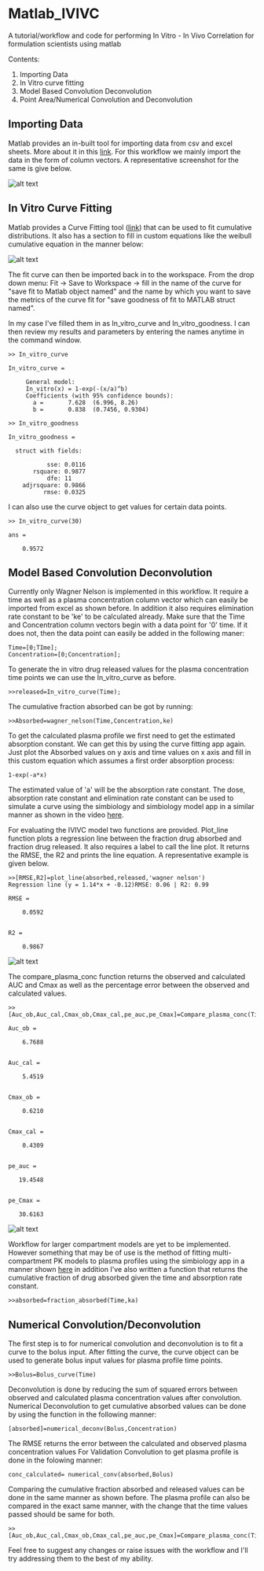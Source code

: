 # Matlab_IVIVC
A tutorial/workflow and code for performing In Vitro - In Vivo Correlation for formulation scientists using matlab

Contents:
1) Importing Data
2) In Vitro curve fitting
3) Model Based Convolution Deconvolution 
4) Point Area/Numerical Convolution and Deconvolution

## Importing Data

Matlab provides an in-built tool for importing data from csv and excel sheets. More about it in this [link](https://in.mathworks.com/help/matlab/ref/importtool.html). 
For this workflow we mainly import the data in the form of column vectors. A representative screenshot for the same is give below.

![alt text](https://github.com/RishalAggarwal/Matlab_IVIVC/blob/master/images/import_data.jpg)

## In Vitro Curve Fitting

Matlab provides a Curve Fitting tool ([link](https://in.mathworks.com/help/curvefit/curve-fitting.html)) that can be used to fit cumulative distributions. It also has a section to fill in custom equations like the weibull cumulative equation in the manner below:

![alt text](https://github.com/RishalAggarwal/Matlab_IVIVC/blob/master/images/in_vitro.jpg)

The fit curve can then be imported back in to the workspace. From the drop down menu: Fit -> Save to Workspace -> fill in the name of the curve for "save fit to Matlab object named" and the name by which you want to save the metrics of the curve fit for "save goodness of fit to MATLAB struct named". 

In my case I've filled them in as In_vitro_curve and In_vitro_goodness. I can then review my results and parameters by entering the names anytime in the command window.

```
>> In_vitro_curve

In_vitro_curve = 

     General model:
     In_vitro(x) = 1-exp(-(x/a)^b)
     Coefficients (with 95% confidence bounds):
       a =       7.628  (6.996, 8.26)
       b =       0.838  (0.7456, 0.9304)

>> In_vitro_goodness

In_vitro_goodness = 

  struct with fields:

           sse: 0.0116
       rsquare: 0.9877
           dfe: 11
    adjrsquare: 0.9866
          rmse: 0.0325
```
I can also use the curve object to get values for certain data points.

```
>> In_vitro_curve(30)

ans =

    0.9572 
```

##  Model Based Convolution Deconvolution 

Currently only Wagner Nelson is implemented in this workflow. It require a time as well as a plasma concentration column vector which can easily be imported from excel as shown before. In addition it also requires elimination rate constant to be 'ke' to be calculated already. Make sure that the Time and Concentration column vectors begin with a data point for '0' time. If it does not, then the data point can easily be added in the following maner:

```
Time=[0;TIme];
Concentration=[0;Concentration];
```
To generate the in vitro drug released values for the plasma concentration time points we can use the In_vitro_curve as before.
```
>>released=In_vitro_curve(Time);
```
The cumulative fraction absorbed can be got by running:

``` 
>>Absorbed=wagner_nelson(Time,Concentration,ke)
```

To get the calculated plasma profile we first need to get the estimated absorption constant. We can get this by using the curve fitting app again. Just plot the Absorbed values on y axis and time values on x axis and fill in this custom equation which assumes a first order absorption process:

```
1-exp(-a*x)
```

The estimated value of 'a' will be the absorption rate constant. The dose, absorption rate constant and elimination rate constant can be used to simulate a curve using the simbiology and simbiology model app in a similar manner as shown in the video [here](https://www.mathworks.com/videos/simulating-a-model-in-simbiology-117245.html).

For evaluating the IVIVC model two functions are provided. Plot_line function plots a regression line between the fraction drug absorbed and fraction drug released. It also requires a label to call the line plot. It returns the RMSE, the R2 and prints the line equation. A representative example is given below.

```
>>[RMSE,R2]=plot_line(absorbed,released,'wagner nelson')
Regression line (y = 1.14*x + -0.12)RMSE: 0.06 | R2: 0.99

RMSE =

    0.0592


R2 =

    0.9867

```

![alt text](https://github.com/RishalAggarwal/Matlab_IVIVC/blob/master/images/Wagner_nelson_img.jpg)

The compare_plasma_conc function returns the observed and calculated AUC and Cmax as well as the percentage error between the observed and calculated values.

```
>> [Auc_ob,Auc_cal,Cmax_ob,Cmax_cal,pe_auc,pe_Cmax]=Compare_plasma_conc(Time,Concentration,time_calculated,conc_calculated)

Auc_ob =

    6.7688


Auc_cal =

    5.4519


Cmax_ob =

    0.6210


Cmax_cal =

    0.4309


pe_auc =

   19.4548


pe_Cmax =

   30.6163
   ```

![alt text](https://github.com/RishalAggarwal/Matlab_IVIVC/blob/master/images/plasma_profile.jpg)

Workflow for larger compartment models are yet to be implemented. However something that may be of use is the method of fitting multi-compartment PK models to plasma profiles using the simbiology app in a manner shown [here](https://www.mathworks.com/help/simbio/ug/calculate-NCA-and-estimate-PKPD-parameters.html) in addition I've also written a function that returns the cumulative fraction of drug absorbed given the time and absorption rate constant.

```
>>absorbed=fraction_absorbed(Time,ka)
```

## Numerical Convolution/Deconvolution

The first step is to for numerical convolution and deconvolution is to fit a curve to the bolus input. After fitting the curve, the curve object can be used to generate bolus input values for plasma profile time points.

```
>>Bolus=Bolus_curve(Time)
```
Deconvolution is done by reducing the sum of squared errors between observed and calculated plasma concentration values after convolution.
Numerical Deconvolution to get cumulative absorbed values can be done by using the function in the following manner:

```
[absorbed]=numerical_deconv(Bolus,Concentration)
```
The RMSE returns the error between the calculated and observed plasma concentration values
For Validation Convolution to get plasma profile is done in the folowing manner:

```
conc_calculated= numerical_conv(absorbed,Bolus)
```
Comparing the cumulative fraction absorbed and released values can be done in the same manner as shown before. The plasma profile can also be compared in the exact same manner, with the change that the time values passed should be same for both.

```
>> [Auc_ob,Auc_cal,Cmax_ob,Cmax_cal,pe_auc,pe_Cmax]=Compare_plasma_conc(Time,Concentration,Time,conc_calculated)
```
Feel free to suggest any changes or raise issues with the workflow and I'll try addressing them to the best of my ability.
